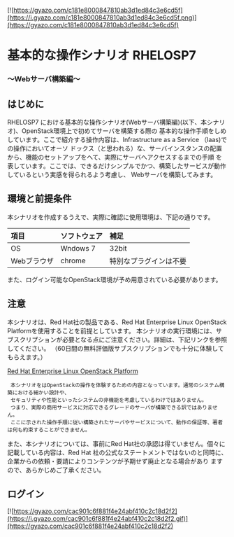 [![https://gyazo.com/c181e8000847810ab3d1ed84c3e6cd5f](https://i.gyazo.com/c181e8000847810ab3d1ed84c3e6cd5f.png)](https://gyazo.com/c181e8000847810ab3d1ed84c3e6cd5f)
# 基本的な操作シナリオ RHELOSP7
### ～Webサーバ構築編～
## はじめに
RHELOSP7 における基本的な操作シナリオ(Webサーバ構築編)(以下、本シナリオ)、OpenStack環境上で初めてサーバを構築する際の
基本的な操作手順をしめしています。ここで紹介する操作内容は、Infrastructure as a Service （Iaas)での操作においてオーソ
ドックス（と思われる）な、サーバインスタンスの配置から、機能のセットアップをへて、実際にサーバへアクセスするまでの手順
を表しています。ここでは、できるだけシンプルでかつ、構築したサービスが動作しているという実感を得られるよう考慮し、
Webサーバを構築してみます。

## 環境と前提条件

本シナリオを作成するうえで、実際に確認に使用環境は、下記の通りです。

| 項目 | ソフトウェア | 補足 |
|:-----------|:------------|:------------|
| OS       | Wndows 7 | 32bit     |
| Webブラウザ   | chrome | 特別なプラグインは不要  |

また、ログイン可能なOpenStack環境が予め用意されている必要があります。


## 注意
本シナリオは、Red Hat社の製品である、Red Hat Enterprise Linux OpenStack Platformを使用することを前提としています。
本シナリオの実行環境には、サブスクリプションが必要となる点にご注意ください。詳細は、下記リンクを参照してください。
（60日間の無料評価版サブスクリプションでも十分に体験してもらえます。）

[Red Hat Enterprise Linux OpenStack Platform](https://access.redhat.com/products/red-hat-enterprise-linux-openstack-platform/)

```Note
 本シナリオをはOpenStackの操作を体験するための内容となっています。通常のシステム構築における細かい設計や、
 セキュリティや性能といったシステムの非機能を考慮しているわけではありません。
 つまり、実際の商用サービスに対応できるグレードのサーバが構築できる訳ではありません。
 ここに示された操作手順に従い構築されたサーバやサービスについて、動作の保証等、著者は何も約束することができません。
```

また、本シナリオについては、事前にRed Hat社の承認は得ていません。個々に記載している内容は、Red Hat 社の公式なステートメントではないのと同時に、企業からの依頼・要請によりコンテンツが予期せず廃止となる場合があり
ますので、あらかじめご了承ください。


## ログイン
[![https://gyazo.com/cac901c6f881f4e24abf410c2c18d2f2](https://i.gyazo.com/cac901c6f881f4e24abf410c2c18d2f2.gif)](https://gyazo.com/cac901c6f881f4e24abf410c2c18d2f2)
